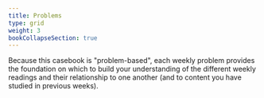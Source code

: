 ```yaml
---
title: Problems
type: grid
weight: 3
bookCollapseSection: true
---
```


Because this casebook is "problem-based", each weekly problem provides the foundation on which to build your understanding of the different weekly readings and their relationship to one another (and to content you have studied in previous weeks).